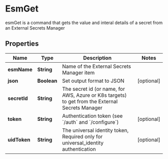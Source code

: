 

# EsmGet

esmGet is a command that gets the value and interal details of a secret from an External Secrets Manager
## Properties

Name | Type | Description | Notes
------------ | ------------- | ------------- | -------------
**esmName** | **String** | Name of the External Secrets Manager item | 
**json** | **Boolean** | Set output format to JSON |  [optional]
**secretId** | **String** | The secret id (or name, for AWS, Azure or K8s targets) to get from the External Secrets Manager | 
**token** | **String** | Authentication token (see &#x60;/auth&#x60; and &#x60;/configure&#x60;) |  [optional]
**uidToken** | **String** | The universal identity token, Required only for universal_identity authentication |  [optional]



